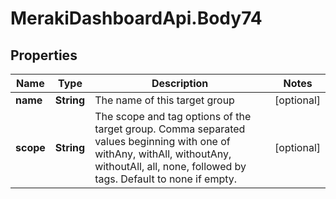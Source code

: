 # MerakiDashboardApi.Body74

## Properties
Name | Type | Description | Notes
------------ | ------------- | ------------- | -------------
**name** | **String** | The name of this target group | [optional] 
**scope** | **String** | The scope and tag options of the target group. Comma separated values beginning with one of withAny, withAll, withoutAny, withoutAll, all, none, followed by tags. Default to none if empty. | [optional] 
